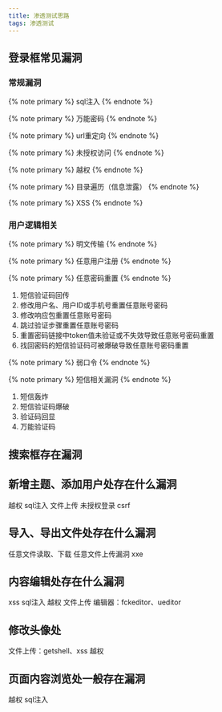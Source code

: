 ```yaml
---
title: 渗透测试思路
tags: 渗透测试
---
```


## 登录框常见漏洞

### 常规漏洞

{% note primary %}
sql注入
{% endnote %}

{% note primary %}
万能密码
{% endnote %}

{% note primary %}
url重定向
{% endnote %}

{% note primary %}
未授权访问
{% endnote %}

{% note primary %}
越权
{% endnote %}

{% note primary %}
目录遍历（信息泄露）
{% endnote %}

{% note primary %}
XSS
{% endnote %}

### 用户逻辑相关

{% note primary %}
明文传输
{% endnote %}

{% note primary %}
任意用户注册
{% endnote %}

{% note primary %}
任意密码重置
{% endnote %}

1. 短信验证码回传
2. 修改用户名、用户ID或手机号重置任意账号密码
3. 修改响应包重置任意账号密码
4. 跳过验证步骤重置任意账号密码
5. 重置密码链接中token值未验证或不失效导致任意账号密码重置
6. 找回密码的短信验证码可被爆破导致任意账号密码重置

{% note primary %}
弱口令
{% endnote %}

{% note primary %}
短信相关漏洞
{% endnote %}

1. 短信轰炸
2. 短信验证码爆破
3. 验证码回显
4. 万能验证码

## 搜索框存在漏洞

## 新增主题、添加用户处存在什么漏洞

越权
sql注入
文件上传
未授权登录
csrf

## 导入、导出文件处存在什么漏洞

任意文件读取、下载
任意文件上传漏洞
xxe

## 内容编辑处存在什么漏洞

xss
sql注入
越权
文件上传
编辑器：fckeditor、ueditor

## 修改头像处

文件上传：getshell、xss
越权

## 页面内容浏览处一般存在漏洞

越权
sql注入
